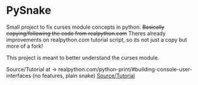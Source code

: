 # PySnake
Small project to fix curses module concepts in python.
~~Basically copying/following the code from realpython.com~~
Theres already improvements on realpython.com tutorial script, so its not just a copy but more of a fork!

This project is meant to better understand the curses module.

Source/Tutorial at -> realpython.com/python-print/#building-console-user-interfaces (no features, plain snake)
<a href="https://realpython.com/python-print/#building-console-user-interfaces"> Source/Tutorial </a>
